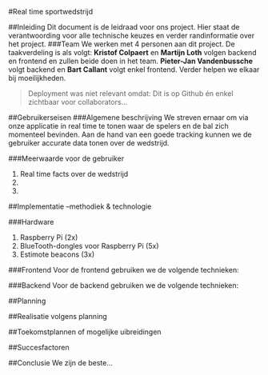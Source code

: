 #Real time sportwedstrijd

##Inleiding
Dit document is de leidraad voor ons project. Hier staat de verantwoording voor alle technische keuzes en verder randinformatie over het project.
###Team
We werken met 4 personen aan dit project.
De taakverdeling is als volgt:
**Kristof Colpaert** en **Martijn Loth** volgen backend en frontend en zullen beide doen in het team. **Pieter-Jan Vandenbussche** volgt backend en **Bart Callant** volgt enkel frontend.
Verder helpen we elkaar bij moeilijkheden.

>Deployment was niet relevant omdat:
>Dit is op Github én enkel zichtbaar voor collaborators...

##Gebruikerseisen
###Algemene beschrijving
We streven ernaar om via onze applicatie in real time te tonen waar de spelers en de bal zich momenteel bevinden. Aan de hand van een goede tracking kunnen we de gebruiker accurate data tonen over de wedstrijd.

###Meerwaarde voor de gebruiker
1. Real time facts over de wedstrijd
2. 
3. 

##Implementatie –methodiek & technologie

###Hardware
1. Raspberry Pi (2x)
2. BlueTooth-dongles voor Raspberry Pi (5x)
3. Estimote beacons (3x)

###Frontend
Voor de frontend gebruiken we de volgende technieken:

###Backend
Voor de backend gebruiken we de volgende technieken:

##Planning

##Realisatie volgens planning

##Toekomstplannen of mogelijke uibreidingen

##Succesfactoren

##Conclusie
We zijn de beste...
